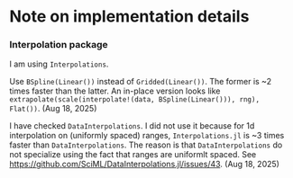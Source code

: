 # Note on implementation details

### Interpolation package
I am using `Interpolations`.

Use `BSpline(Linear())` instead of `Gridded(Linear())`. The former is ~2 times faster than the latter. An in-place version looks like `extrapolate(scale(interpolate!(data, BSpline(Linear())), rng), Flat())`. (Aug 18, 2025)

I have checked `DataInterpolations`. I did not use it because for 1d interpolation on (uniformly spaced) ranges, `Interpolations.jl` is ~3 times faster than `DataInterpolations`. The reason is that `DataInterpolations` do not specialize using the fact that ranges are uniformlt spaced. See https://github.com/SciML/DataInterpolations.jl/issues/43. (Aug 18, 2025)

